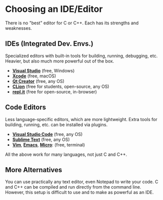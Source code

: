 # Choosing an IDE/Editor

There is no "best" editor for C or C++.
Each has its strengths and weaknesses.

<!-- inline -->
## IDEs (Integrated Dev. Envs.)

Specialized editors with built-in tools for building, running, debugging, etc.
Heavier, but also much more powerful out of the box.
- **[Visual Studio](https://visualstudio.microsoft.com)** (free, Windows)
- **[Xcode](https://developer.apple.com/xcode/)** (free, macOS)
- **[Qt Creator](https://www.qt.io/download-thank-you)** (free, any OS)
- **[CLion](https://www.jetbrains.com/clion/download/)** (free for students, open-source, any OS)
- **[repl.it](https://replit.com/)** (free for open-source, in-browser)

<!-- inline -->
## Code Editors

Less language-specific editors, which are more lightweight.
Extra tools for building, running, etc. can be installed via plugins.
- **[Visual Studio Code](https://code.visualstudio.com/Download)** (free, any OS)
- **[Sublime Text](https://sublimetext.com)** (free, any OS)
- **[Vim](https://www.vim.org)**, **[Emacs](https://www.gnu.org/software/emacs/)**, **[Micro](https://micro-editor.github.io)**: (free, terminal)

All the above work for many languages, not just C and C++.

## More Alternatives

You can use practically any text editor, even Notepad to write your code.
C and C++ can be compiled and run directly from the command line.
However, this setup is difficult to use and to make as powerful as an IDE.

